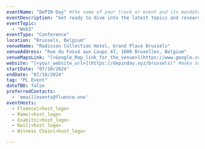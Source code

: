 ```yaml
---
eventName: "DePIN Day" #the name of your track or event and its mandatory
eventDescription: "Get ready to dive into the latest topics and research in DePIN and decentralized compute including multi-party computation, decentralized RPC, capacity rewards and proof systems." 
eventTopic: 
  - "Web3"
eventType: "Conference"
location: "Brussels, Belgium"
venueName: "Radisson Collection Hotel, Grand Place Brussels"
venueAddress: "Rue du Fossé aux Loups 47, 1000 Bruxelles, Belgium" 
venueMapsLink: "[<Google_Map_link_for_the_venue>](https://www.google.com/maps/search/?api=1&query=Radisson%20Collection%20Hotel%2C%20Grand%20Place%20Brussels&query_place_id=ChIJHY1BW4DDw0cRetncbg43F0w)" #the event venue Map link (will show up on a map) or just leave it blank
website: "[<your_website_url>](https://depinday.xyz/brussels)" #make sure to have all the relevant information: dates, venue, program, ticketing (if any), etc. or just leave it blank
startDate: "07/10/2024"
endDate: "07/10/2024"
tag: "PL Event"
dateTBD: false
preferredContacts:
  - 'email|events@fluence.one'
eventHosts:
  - Fluence|<host_logo>
  - Ramo|<host_logo>
  - Exabits|<host_logo>
  - Kwil|<host_logo>
  - Witness Chain|<host_logo>

---
```

